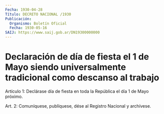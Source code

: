 ```yaml
---
Fecha: 1930-04-28
Título: DECRETO NACIONAL /1930
Publicación:
  Organismo: Boletín Oficial
  Fecha: 1930-05-16
SAIJ: https://www.saij.gob.ar/DN19300000000
---
```

# Declaración de día de fiesta el 1 de Mayo siendo universalmente tradicional como descanso al trabajo

<a id="1"></a>
Artículo 1: Declárase día de fiesta en toda la República el día 1 de Mayo próximo.

<a id="2"></a>
Art. 2: Comuníquese, publíquese, dése al Registro Nacional y archívese.